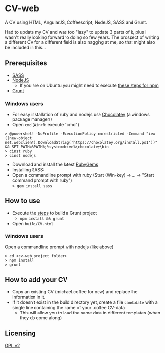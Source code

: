 CV-web
===============

A CV using HTML, AngularJS, Coffeescript, NodeJS, SASS and Grunt.

Had to update my CV and was too "lazy" to update 3 parts of it,
 plus I wasn't really looking forward to doing so few years.
The prospect of writing a different CV for a different field is also nagging at me,
so that might also be included in this...

Prerequisites
--------------------
 - [SASS](http://sass-lang.com/install)
 - [NodeJS](http://nodejs.org/download/)
 	- If you are on Ubuntu you might need to execute [these steps for npm](https://stackoverflow.com/questions/6237295/how-can-i-update-nodejs-and-npm-for-the-next-versions/17096621#17096621)
 - [Grunt](http://gruntjs.com/getting-started)

### Windows users
 - For easy installation of ruby and nodejs use [Chocolatey](http://chocolatey.org/) (a windows package manager!)
  - Open `cmd` (`Win+R`:  execute "cmd")  
```
> @powershell -NoProfile -ExecutionPolicy unrestricted -Command "iex ((new-object net.webclient).DownloadString('https://chocolatey.org/install.ps1'))" && SET PATH=%PATH%;%systemdrive%\chocolatey\bin
> cinst ruby
> cinst nodejs
```
 - Download and install the latest [RubyGems](https://rubygems.org/pages/download)
 - Installing SASS:
  - Open a commandline prompt with ruby (Start (Win-key) -> ... -> "Start command prompt with ruby")  
   `> gem install sass`


How to use
--------------------

- Execute the [steps](http://gruntjs.com/getting-started#working-with-an-existing-grunt-project) to build a Grunt project
 	- `npm install && grunt`
- Open `build/CV.html`

### Windows users
Open a commandline prompt with nodejs (like above)
```
> cd <cv-web project folder>
> npm install
> grunt
```

How to add your CV
--------------------

 - Copy an existing CV (michael.coffee for now) and replace the information in it.
 - If it doesn't exist in the build directory yet, create a file `candidate` with a single line containing the name of your .coffee CV-data
 	- This will allow you to load the same data in different templates (when they do come along)

Licensing
----------------
[GPL v2](LICENSE)
